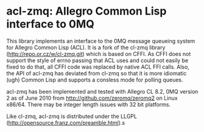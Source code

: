 # acl-zmq: Allegro Common Lisp interface to 0MQ

This library implements an interface to the 0MQ message queueing
system for Allegro Common Lisp (ACL).  It is a fork of the cl-zmq
library (http://repo.or.cz/w/cl-zmq.git) which is based on CFFI.  As
CFFI does not support the style of errno passing that ACL uses and
could not easily be fixed to do that, all CFFI code was replaced by
native ACL FFI calls.  Also, the API of acl-zmq has deviated from
cl-zmq so that it is more idiomatic (ugh) Common Lisp and supports a
consless mode for polling queues.

acl-zmq has been implemented and tested with Allegro CL 8.2, 0MQ
version 2 as of June 2010 from http://github.com/zeromq/zeromq2 on
Linux x86/64.  There may be integer length issues with 32 bit
platforms.

Like cl-zmq, acl-zmq is distributed under the LLGPL
(http://opensource.franz.com/preamble.html).s